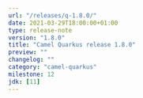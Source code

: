 ```yaml
---
url: "/releases/q-1.8.0/"
date: 2021-03-29T18:00:00+01:00
type: release-note
version: "1.8.0"
title: "Camel Quarkus release 1.8.0"
preview: ""
changelog: ""
category: "camel-quarkus"
milestone: 12
jdk: [11]
---
```

